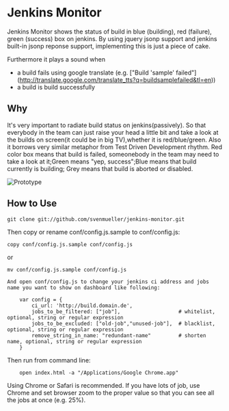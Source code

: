 Jenkins Monitor
=============

Jenkins Monitor shows the status of build in blue (building), red (failure), green (success) box on jenkins.
By using jquery jsonp support and jenkins built-in jsonp reponse support, implementing this is just a piece of cake.

Furthermore it plays a sound when
* a build fails using google translate (e.g. ["Build 'sample' failed"] (http://translate.google.com/translate_tts?q=buildsamplefailed&tl=en))
* a build is build successfully 

Why
-------

It's very important to radiate build status on jenkins(passively). So that everybody in the team can just raise your head
a little bit and take a look at the builds on screen(it could be in big TV),whether it is red/blue/green. Also it borrows very similar metaphor from Test Driven Development rhythm. Red color box means that build is failed, someonebody in the team may need to take a look at it;Green means "yep, success";Blue means that build currently is building; Grey means that build is aborted or disabled.

![Prototype](http://farm7.static.flickr.com/6037/6328931162_042f2c1d09_z.jpg "Optional title")

How to Use
-----------

    git clone git://github.com/svenmueller/jenkins-monitor.git


  Then copy or rename conf/config.js.sample to conf/config.js:
  
    copy conf/config.js.sample conf/config.js
    
  or
    
    mv conf/config.js.sample conf/config.js
	
	And open conf/config.js to change your jenkins ci address and jobs name you want to show on dashboard like following:
	
		var config = {
			ci_url: 'http://build.domain.de',
			jobs_to_be_filtered: ["job"],					# whitelist, optional, string or regular expression
			jobs_to_be_excluded: ["old-job","unused-job"],	# blacklist, optional, string or regular expression
			remove_string_in_name: "redundant-name" 		# shorten name, optional, string or regular expression 
		}


  Then run from command line: 

		open index.html -a "/Applications/Google Chrome.app"

  Using Chrome or Safari is recommended. If you have lots of job, use Chrome and set browser zoom to the proper value so that you can see all the jobs at once (e.g. 25%).
		
